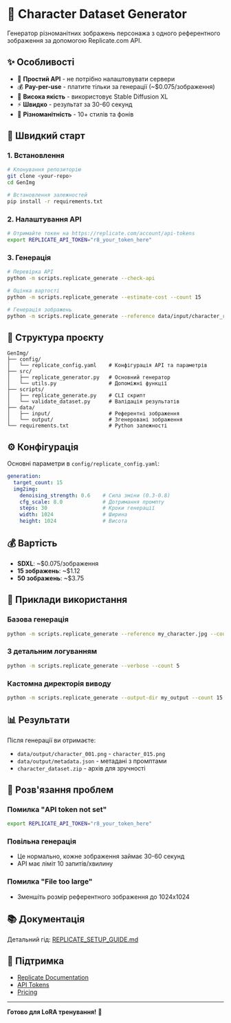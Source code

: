 # 🎨 Character Dataset Generator

Генератор різноманітних зображень персонажа з одного референтного зображення за допомогою Replicate.com API.

## ✨ Особливості

- 🚀 **Простий API** - не потрібно налаштовувати сервери
- 💰 **Pay-per-use** - платите тільки за генерації (~$0.075/зображення)
- 🎯 **Висока якість** - використовує Stable Diffusion XL
- ⚡ **Швидко** - результат за 30-60 секунд
- 🎨 **Різноманітність** - 10+ стилів та фонів

## 🚀 Швидкий старт

### 1. Встановлення

```bash
# Клонування репозиторію
git clone <your-repo>
cd GenImg

# Встановлення залежностей
pip install -r requirements.txt
```

### 2. Налаштування API

```bash
# Отримайте токен на https://replicate.com/account/api-tokens
export REPLICATE_API_TOKEN="r8_your_token_here"
```

### 3. Генерація

```bash
# Перевірка API
python -m scripts.replicate_generate --check-api

# Оцінка вартості
python -m scripts.replicate_generate --estimate-cost --count 15

# Генерація зображень
python -m scripts.replicate_generate --reference data/input/character_reference.jpg --count 15
```

## 📁 Структура проєкту

```
GenImg/
├── config/
│   └── replicate_config.yaml    # Конфігурація API та параметрів
├── src/
│   ├── replicate_generator.py   # Основний генератор
│   └── utils.py                 # Допоміжні функції
├── scripts/
│   ├── replicate_generate.py    # CLI скрипт
│   └── validate_dataset.py      # Валідація результатів
├── data/
│   ├── input/                   # Референтні зображення
│   └── output/                  # Згенеровані зображення
└── requirements.txt             # Python залежності
```

## ⚙️ Конфігурація

Основні параметри в `config/replicate_config.yaml`:

```yaml
generation:
  target_count: 15
  img2img:
    denoising_strength: 0.6    # Сила зміни (0.3-0.8)
    cfg_scale: 8.0             # Дотримання промпту
    steps: 30                  # Кроки генерації
    width: 1024                # Ширина
    height: 1024               # Висота
```

## 💰 Вартість

- **SDXL**: ~$0.075/зображення
- **15 зображень**: ~$1.12
- **50 зображень**: ~$3.75

## 🎯 Приклади використання

### Базова генерація
```bash
python -m scripts.replicate_generate --reference my_character.jpg --count 10
```

### З детальним логуванням
```bash
python -m scripts.replicate_generate --verbose --count 5
```

### Кастомна директорія виводу
```bash
python -m scripts.replicate_generate --output-dir my_output --count 15
```

## 📊 Результати

Після генерації ви отримаєте:
- `data/output/character_001.png` - `character_015.png`
- `data/output/metadata.json` - метадані з промптами
- `character_dataset.zip` - архів для зручності

## 🔧 Розв'язання проблем

### Помилка "API token not set"
```bash
export REPLICATE_API_TOKEN="r8_your_token_here"
```

### Повільна генерація
- Це нормально, кожне зображення займає 30-60 секунд
- API має ліміт 10 запитів/хвилину

### Помилка "File too large"
- Зменшіть розмір референтного зображення до 1024x1024

## 📚 Документація

Детальний гід: [REPLICATE_SETUP_GUIDE.md](REPLICATE_SETUP_GUIDE.md)

## 🤝 Підтримка

- [Replicate Documentation](https://replicate.com/docs)
- [API Tokens](https://replicate.com/account/api-tokens)
- [Pricing](https://replicate.com/pricing)

---

**Готово для LoRA тренування!** 🎉 